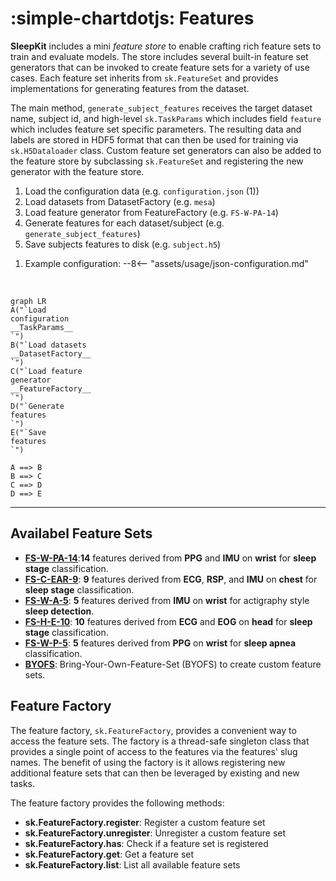 # :simple-chartdotjs: Features

__SleepKit__ includes a mini _feature store_ to enable crafting rich feature sets to train and evaluate models. The store includes several built-in feature set generators that can be invoked to create feature sets for a variety of use cases. Each feature set inherits from `sk.FeatureSet` and provides implementations for generating features from the dataset.

The main method, `generate_subject_features` receives the target dataset name, subject id, and high-level `sk.TaskParams` which includes field `feature` which includes feature set specific parameters. The resulting data and labels are stored in HDF5 format that can then be used for training via `sk.H5Dataloader` class. Custom feature set generators can also be added to the feature store by subclassing `sk.FeatureSet` and registering the new generator with the feature store.

<div class="annotate" markdown>

1. Load the configuration data (e.g. `configuration.json` (1))
1. Load datasets from DatasetFactory (e.g. `mesa`)
1. Load feature generator from FeatureFactory (e.g. `FS-W-PA-14`)
1. Generate features for each dataset/subject (e.g. `generate_subject_features`)
1. Save subjects features to disk (e.g. `subject.h5`)

</div>

1. Example configuration:
--8<-- "assets/usage/json-configuration.md"

<br/>

```mermaid
graph LR
A("`Load
configuration
__TaskParams__
`")
B("`Load datasets
__DatasetFactory__
`")
C("`Load feature
generator
__FeatureFactory__
`")
D("`Generate
features
`")
E("`Save
features
`")

A ==> B
B ==> C
C ==> D
D ==> E

```

---

## <span class="sk-h2-span">Availabel Feature Sets</span>

- **[FS-W-PA-14](./fs_w_pa_14.md)**:__14__ features derived from __PPG__ and __IMU__ on __wrist__ for __sleep stage__ classification.
- **[FS-C-EAR-9](./fs_c_ear_9.md)**: __9__ features derived from __ECG__, __RSP__, and __IMU__ on __chest__ for __sleep stage__ classification.
- **[FS-W-A-5](./fs_w_a_5.md)**: __5__ features derived from __IMU__ on __wrist__ for actigraphy style __sleep detection__.
- **[FS-H-E-10](./fs_h_e_10.md)**: __10__ features derived from __ECG__ and __EOG__ on __head__ for __sleep stage__ classification.
- **[FS-W-P-5](./fs_w_p_5.md)**: __5__ features derived from __PPG__ on __wrist__ for __sleep apnea__ classification.
- **[BYOFS](./byofs.md)**: Bring-Your-Own-Feature-Set (BYOFS) to create custom feature sets.

## <span class="sk-h2-span">Feature Factory</span>

The feature factory, `sk.FeatureFactory`, provides a convenient way to access the feature sets. The factory is a thread-safe singleton class that provides a single point of access to the features via the features' slug names. The benefit of using the factory is it allows registering new additional feature sets that can then be leveraged by existing and new tasks.

The feature factory provides the following methods:

* **sk.FeatureFactory.register**: Register a custom feature set
* **sk.FeatureFactory.unregister**: Unregister a custom feature set
* **sk.FeatureFactory.has**: Check if a feature set is registered
* **sk.FeatureFactory.get**: Get a feature set
* **sk.FeatureFactory.list**: List all available feature sets
